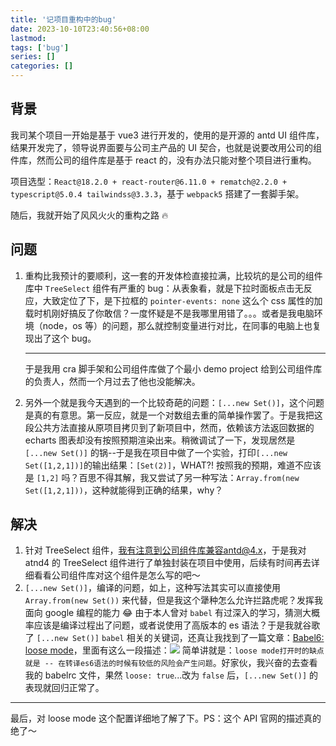```yaml
---
title: '记项目重构中的bug'
date: 2023-10-10T23:40:56+08:00
lastmod:
tags: ['bug']
series: []
categories: []
---
```


## 背景

我司某个项目一开始是基于 vue3 进行开发的，使用的是开源的 antd UI 组件库，结果开发完了，领导说界面要与公司主产品的 UI 契合，也就是说要改用公司的组件库，然而公司的组件库是基于 react 的，没有办法只能对整个项目进行重构。

项目选型：`React@18.2.0 + react-router@6.11.0 + rematch@2.2.0 + typescript@5.0.4 tailwindss@3.3.3`，基于 `webpack5` 搭建了一套脚手架。

随后，我就开始了风风火火的重构之路 🔥

## 问题

1. 重构比我预计的要顺利，这一套的开发体检直接拉满，比较坑的是公司的组件库中 `TreeSelect` 组件有严重的 bug：从表象看，就是下拉时面板点击无反应，大致定位了下，是下拉框的 `pointer-events: none` 这么个 css 属性的加载时机刚好搞反了你敢信？一度怀疑是不是我哪里用错了。。。或者是我电脑环境（node，os 等）的问题，那么就控制变量进行对比，在同事的电脑上也复现出了这个 bug。

   ***

   于是我用 cra 脚手架和公司组件库做了个最小 demo project 给到公司组件库的负责人，然而一个月过去了他也没能解决。

2. 另外一个就是我今天遇到的一个比较奇葩的问题：`[...new Set()]`，这个问题是真的有意思。第一反应，就是一个对数组去重的简单操作罢了。于是我把这段公共方法直接从原项目拷贝到了新项目中，然而，依赖该方法返回数据的 echarts 图表却没有按照预期渲染出来。稍微调试了一下，发现居然是 `[...new Set()]` 的锅--于是我在项目中做了一个实验，打印`[...new Set([1,2,1])]`的输出结果：`[Set(2)]`，WHAT?! 按照我的预期，难道不应该是 `[1,2]` 吗？百思不得其解，我又尝试了另一种写法：`Array.from(new Set([1,2,1]))`，这种就能得到正确的结果，why？

## 解决

1. 针对 TreeSelect 组件，我有注意到公司组件库兼容antd@4.x，于是我对 atnd4 的 TreeSelect 组件进行了单独封装在项目中使用，后续有时间再去详细看看公司组件库对这个组件是怎么写的吧～
2. `[...new Set()]`，编译的问题，如上，这种写法其实可以直接使用 `Array.from(new Set())` 来代替，但是我这个犟种怎么允许拦路虎呢？发挥我面向 google 编程的能力 😂 由于本人曾对 `babel` 有过深入的学习，猜测大概率应该是编译过程出了问题，或者说使用了高版本的 es 语法？于是我就谷歌了 `[...new Set()]` `babel` 相关的关键词，还真让我找到了一篇文章：[Babel6: loose mode](https://2ality.com/2015/12/babel6-loose-mode.html)，里面有这么一段描述：![](https://cdn.jsdelivr.net/gh/yokiizx/picgo@main/img/202310111331756.png) 简单讲就是：`loose mode打开时的缺点就是 -- 在转译es6语法的时候有较低的风险会产生问题`。好家伙，我兴奋的去查看我的 babelrc 文件，果然 `loose: true`...改为 `false` 后，`[...new Set()]` 的表现就回归正常了。

---

最后，对 loose mode 这个配置详细地了解了下。PS：这个 API 官网的描述真的绝了～
